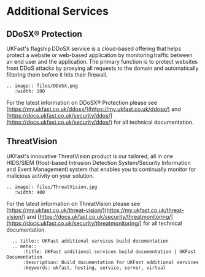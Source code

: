 # Additional Services

## DDoSX® Protection

UKFast's flagship DDoSX service is a cloud-based offering that helps protect a website or web-based application by monitoring traffic between an end user and the application. The primary function is to protect websites from DDoS attacks by proxying all requests to the domain and automatically filtering them before it hits their firewall.

```eval_rst
.. image:: files/DDoSX.png
   :width: 200
```

For the latest information on DDoSX® Protection please see [https://my.ukfast.co.uk/ddosx/](https://my.ukfast.co.uk/ddosx/) and [https://docs.ukfast.co.uk/security/ddos/](https://docs.ukfast.co.uk/security/ddos/) for all technical documentation.

## ThreatVision
UKFast's innovative ThreatVision product is our tailored, all in one HIDS/SIEM (Host-based Intrusion Detection System/​Security Information and Event Management) system that enables you to continually monitor for malicious activity on your solution.

```eval_rst
.. image:: files/ThreatVision.jpg
   :width: 400
```

For the latest information on ThreatVision please see [https://my.ukfast.co.uk/threat-vision/](https://my.ukfast.co.uk/threat-vision/) and [https://docs.ukfast.co.uk/security/threatmonitoring/](https://docs.ukfast.co.uk/security/threatmonitoring/) for all technical documentation.

```eval_rst
  .. title:: UKFast additional services build documentation
  .. meta::
      :title: UKFast additional services build documentation | UKFast Documentation
      :description: Build documentation for UKFast additional services
      :keywords: ukfast, hosting, service, server, virtual
```
